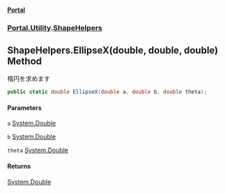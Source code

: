 #### [Portal](index.md 'index')
### [Portal.Utility](Portal.Utility.md 'Portal.Utility').[ShapeHelpers](ShapeHelpers.md 'Portal.Utility.ShapeHelpers')

## ShapeHelpers.EllipseX(double, double, double) Method

楕円を求めます

```csharp
public static double EllipseX(double a, double b, double theta);
```
#### Parameters

<a name='Portal.Utility.ShapeHelpers.EllipseX(double,double,double).a'></a>

`a` [System.Double](https://docs.microsoft.com/en-us/dotnet/api/System.Double 'System.Double')

<a name='Portal.Utility.ShapeHelpers.EllipseX(double,double,double).b'></a>

`b` [System.Double](https://docs.microsoft.com/en-us/dotnet/api/System.Double 'System.Double')

<a name='Portal.Utility.ShapeHelpers.EllipseX(double,double,double).theta'></a>

`theta` [System.Double](https://docs.microsoft.com/en-us/dotnet/api/System.Double 'System.Double')

#### Returns
[System.Double](https://docs.microsoft.com/en-us/dotnet/api/System.Double 'System.Double')